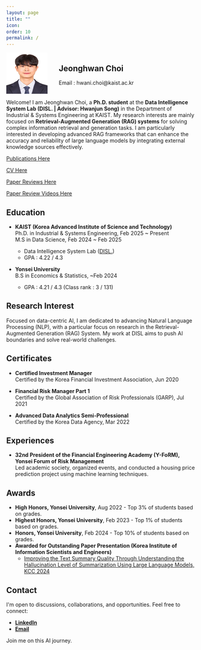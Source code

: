 ```yaml
---
layout: page
title: ""
icon: 
order: 10
permalink: /
---
```


<!-- # **Welcome to Jeonghwan Choi's Portfolio.** -->

<div style="display: flex; align-items: flex-start;">
  <img src="/assets/img/profile1.jpeg" style="margin-right: 30px; flex-shrink: 0; margin-bottom: 0;" alt="Jeonghwan Choi" width="110" height="110">
  <div>
    <h2>Jeonghwan Choi</h2>
    <p>Email : hwani.choi@kaist.ac.kr</p>
  </div>
</div>

Welcome! I am Jeonghwan Choi, a **Ph.D. student** at the **Data Intelligence System Lab (DISL. \| Advisor: Hwanjun Song)** in the Department of Industrial & Systems Engineering at KAIST. My research interests are mainly focused on **Retrieval-Augmented Generation (RAG) systems** for solving complex information retrieval and generation tasks. I am particularly interested in developing advanced RAG frameworks that can enhance the accuracy and reliability of large language models by integrating external knowledge sources effectively.

[Publications Here](https://hwaaaaanii.github.io/Publications/)

[CV Here](https://drive.google.com/file/d/1PQXFSbPzx8I_vQUb68TKfE0LnVzzYd_a/view?usp=sharing)

[Paper Reviews Here](https://hwaaaaanii.github.io/paper-reviews/)

[Paper Review Videos Here](https://hwaaaaanii.github.io/Paper-Review-Videos/)

## Education

- **KAIST (Korea Advanced Institute of Science and Technology)**  
Ph.D. in Industrial & Systems Engineering, Feb 2025 ~ Present
<br>M.S in Data Science, Feb 2024 ~ Feb 2025
  - Data Intelligence System Lab ([DISL.](https://disl-lab.github.io))
  - GPA : 4.22 / 4.3

- **Yonsei University**  
  B.S in Economics & Statistics, ~Feb 2024
  - GPA : 4.21 / 4.3 (Class rank : 3 / 131)

## Research Interest

Focused on data-centric AI, I am dedicated to advancing Natural Language Processing (NLP), with a particular focus on research in the Retrieval-Augmented Generation (RAG) System. My work at DISL aims to push AI boundaries and solve real-world challenges.


## Certificates

- **Certified Investment Manager**  
  Certified by the Korea Financial Investment Association, Jun 2020

- **Financial Risk Manager Part 1**  
  Certified by the Global Association of Risk Professionals (GARP), Jul 2021

- **Advanced Data Analytics Semi-Professional**  
  Certified by the Korea Data Agency, Mar 2022

## Experiences

- **32nd President of the Financial Engineering Academy (Y-FoRM), Yonsei Forum of Risk Management**  
  Led academic society, organized events, and conducted a housing price prediction project using machine learning techniques.

## Awards

- **High Honors, Yonsei University**, Aug 2022 - Top 3% of students based on grades.
- **Highest Honors, Yonsei University**, Feb 2023 - Top 1% of students based on grades.
- **Honors, Yonsei University**, Feb 2024 - Top 10% of students based on grades.
- **Awarded for Outstanding Paper Presentation (Korea Institute of Information Scientists and Engineers)**
  - [Improving the Text Summary Quality Through Understanding the Hallucination Level of Summarization Using Large Language Models, KCC 2024](https://www.dbpia.co.kr/journal/articleDetail?nodeId=NODE11861883)


## Contact

I'm open to discussions, collaborations, and opportunities. Feel free to connect:

- [**LinkedIn**](https://www.linkedin.com/in/hwaaaaanii)
- [**Email**](mailto:hwani.choi@kaist.ac.kr)
<!-- - [**Instagram**](https://www.instagram.com/hwaaaaanii) -->

Join me on this AI journey.